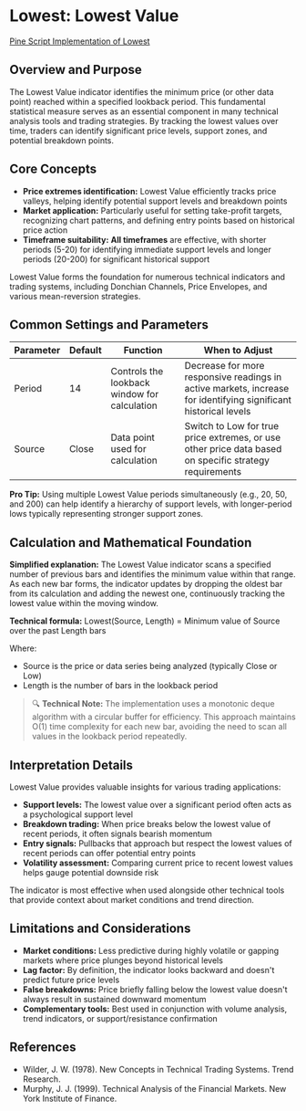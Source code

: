 # Lowest: Lowest Value

[Pine Script Implementation of Lowest](https://github.com/mihakralj/pinescript/blob/main/indicators/numerics/lowest.pine)

## Overview and Purpose

The Lowest Value indicator identifies the minimum price (or other data point) reached within a specified lookback period. This fundamental statistical measure serves as an essential component in many technical analysis tools and trading strategies. By tracking the lowest values over time, traders can identify significant price levels, support zones, and potential breakdown points.

## Core Concepts

* **Price extremes identification:** Lowest Value efficiently tracks price valleys, helping identify potential support levels and breakdown points
* **Market application:** Particularly useful for setting take-profit targets, recognizing chart patterns, and defining entry points based on historical price action
* **Timeframe suitability:** **All timeframes** are effective, with shorter periods (5-20) for identifying immediate support levels and longer periods (20-200) for significant historical support

Lowest Value forms the foundation for numerous technical indicators and trading systems, including Donchian Channels, Price Envelopes, and various mean-reversion strategies.

## Common Settings and Parameters

| Parameter | Default | Function | When to Adjust |
|-----------|---------|----------|---------------|
| Period | 14 | Controls the lookback window for calculation | Decrease for more responsive readings in active markets, increase for identifying significant historical levels |
| Source | Close | Data point used for calculation | Switch to Low for true price extremes, or use other price data based on specific strategy requirements |

**Pro Tip:** Using multiple Lowest Value periods simultaneously (e.g., 20, 50, and 200) can help identify a hierarchy of support levels, with longer-period lows typically representing stronger support zones.

## Calculation and Mathematical Foundation

**Simplified explanation:**
The Lowest Value indicator scans a specified number of previous bars and identifies the minimum value within that range. As each new bar forms, the indicator updates by dropping the oldest bar from its calculation and adding the newest one, continuously tracking the lowest value within the moving window.

**Technical formula:**
Lowest(Source, Length) = Minimum value of Source over the past Length bars

Where:

* Source is the price or data series being analyzed (typically Close or Low)
* Length is the number of bars in the lookback period

> 🔍 **Technical Note:** The implementation uses a monotonic deque algorithm with a circular buffer for efficiency. This approach maintains O(1) time complexity for each new bar, avoiding the need to scan all values in the lookback period repeatedly.

## Interpretation Details

Lowest Value provides valuable insights for various trading applications:

* **Support levels:** The lowest value over a significant period often acts as a psychological support level
* **Breakdown trading:** When price breaks below the lowest value of recent periods, it often signals bearish momentum
* **Entry signals:** Pullbacks that approach but respect the lowest values of recent periods can offer potential entry points
* **Volatility assessment:** Comparing current price to recent lowest values helps gauge potential downside risk

The indicator is most effective when used alongside other technical tools that provide context about market conditions and trend direction.

## Limitations and Considerations

* **Market conditions:** Less predictive during highly volatile or gapping markets where price plunges beyond historical levels
* **Lag factor:** By definition, the indicator looks backward and doesn't predict future price levels
* **False breakdowns:** Price briefly falling below the lowest value doesn't always result in sustained downward momentum
* **Complementary tools:** Best used in conjunction with volume analysis, trend indicators, or support/resistance confirmation

## References

* Wilder, J. W. (1978). New Concepts in Technical Trading Systems. Trend Research.
* Murphy, J. J. (1999). Technical Analysis of the Financial Markets. New York Institute of Finance.
